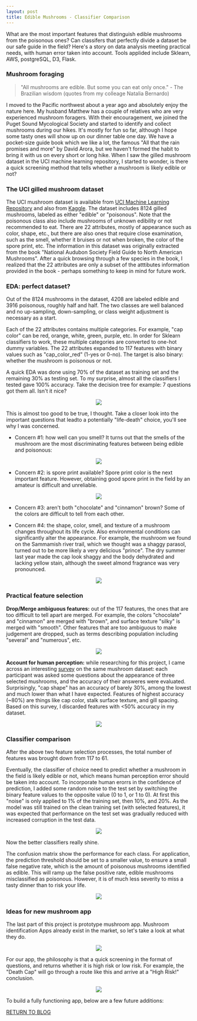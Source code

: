 ```yaml
---
layout: post
title: Edible Mushrooms - Classifier Comparison 
---
```


What are the most important features that distinguish edible mushrooms from the poisonous ones? Can classifers that perfectly divide a dataset be our safe guide in the field? Here's a story on data analysis meeting practical needs, with human error taken into account. Tools applided include Sklearn, AWS, postgreSQL, D3, Flask. 



### Mushroom foraging

> "All mushrooms are edible. But some you can eat only once."  - The Brazilian wisdom (quotes from my colleage Natalia Bernardo)

I moved to the Pacific northwest about a year ago and absolutely enjoy the nature here. My husband Matthew has a couple of relatives who are very experienced mushroom foragers. With their encouragement, we joined the Puget Sound Mycological Society and started to identify and collect mushrooms during our hikes. It's mostly for fun so far, although I hope some tasty ones will show up on our dinner table one day. We have a pocket-size guide book which we like a lot, the famous "All that the rain promises and more" by David Arora, but we haven't formed the habit to bring it with us on every short or long hike. When I saw the gilled mushroom dataset in the UCI machine learning repository, I started to wonder, is there a quick screening method that tells whether a mushroom is likely edible or not? 

### The UCI gilled mushroom dataset

The UCI mushroom dataset is available from [UCI Machine Learning Repository](https://archive.ics.uci.edu/ml/datasets/mushroom) and also from [Kaggle](https://www.kaggle.com/uciml/mushroom-classification). The dataset includes 8124 gilled mushrooms, labeled as either "edible" or "poisonous". Note that the poisonous class also include mushrooms of unknown edibility or not recommended to eat. There are 22 attributes, mostly of appearance such as color, shape, etc., but there are also ones that require close examination, such as the smell, whether it bruises or not when broken, the color of the spore print, etc. The information in this dataset was originally extracted from the book "National Audubon Society Field Guide to North American Mushrooms". After a quick browsing through a few species in the book, I realized that the 22 attributes are only a subset of the atttibutes information provided in the book - perhaps something to keep in mind for future work. 

### EDA: perfect dataset?

Out of the 8124 mushrooms in the dataset, 4208 are labeled edible and 3916 poisonous, roughly half and half. The two classes are well balanced and no up-sampling, down-sampling, or class weight adjustment is necessary as a start.

Each of the 22 attributes contains multiple categories. For example, "cap color" can be red, orange, white, green, purple, etc. In order for Sklearn classifiers to work, these multiple categories are converted to one-hot dummy variables. The 22 attributes expanded to 117 features with binary values such as "cap_color_red" (1-yes or 0-no). The target is also binary: whether the mushroom is poisonous or not.

A quick EDA was done using 70% of the dataset as training set and the remaining 30% as testing set. To my surprise, almost all the classifiers I tested gave 100% accuracy. Take the decision tree for example: 7 questions got them all. Isn't it nice?
<p align="center">
  <img src="../../Liang_Metis/Project_3/imgs/decision_tree.png">
</p>
This is almost too good to be true, I thought. Take a closer look into the important questions that leadto a potentially "life-death" choice, you'll see why I was concerned.

* Concern #1: how well can you smell? It turns out that the smells of the mushroom are the most discriminating features between being edible and poisonous:
<p align="center"  width="90%">
  <img src="../../Liang_Metis/Project_3/imgs/concern_smell.png">
</p>

* Concern #2: is spore print available? Spore print color is the next important feature. However, obtaining good spore print in the field by an amateur is difficult and unreliable.
<p align="center" width="90%"> 
  <img src="../../Liang_Metis/Project_3/imgs/concern_spore.png">
</p>

* Concern #3: aren't both "chocolate" and "cinnamon" brown? Some of the colors are difficult to tell from each other.

* Concern #4: the shape, color, smell, and texture of a mushroom changes throughout its life cycle. Also environmental conditions can significantly alter the appearance. For example, the mushroom we found on the Sammamish river trail, which we thought was a shaggy parasol, turned out to be more likely a very delicious "prince". The dry summer last year made the cap look shaggy and the body dehydrated and lacking yellow stain, although the sweet almond fragrance was very pronounced.
<p align="center">
  <img src="../../Liang_Metis/Project_3/imgs/concern_weather.png">
</p>

### Practical feature selection

**Drop/Merge ambiguous features:** out of the 117 features, the ones that are too difficult to tell apart are merged. For example, the colors "chocolate" and "cinnamon" are merged with "brown", and surface texture "silky" is merged with "smooth". Other features that are too ambiguous to make judgement are dropped, such as terms describing population including "several" and "numerous", etc. 

<p align="center">
  <img src="../../Liang_Metis/Project_3/imgs/feature_merge.png">
</p>

**Account for human perception:** while researching for this project, I came across an interesting [survey](https://www.slideshare.net/timmenzies/project-3-mushrooms) on the same mushroom dataset: each participant was asked some questions about the appearance of three selected mushrooms, and the accuracy of their answeres were evaluated. Surprisingly, "cap shape" has an accuracy of barely 30%, among the lowest and much lower than what I have expected. Features of highest accuracy (~80%) are things like cap color, stalk surface texture, and gill spacing. Based on this survey, I discarded features with <50% accuracy in my dataset.

<p align="center">
  <img src="../../Liang_Metis/Project_3/imgs/feature_survey.png">
</p>

### Classifier comparison
After the above two feature selection processes, the total number of features was brought down from 117 to 61.

Eventually, the classifier of choice need to predict whether a mushroom in the field is likely edible or not, which means human perception error should be taken into account. To incorporate human erorrs in the confidence of prediction, I added some random noise to the test set by switching the binary feature values to the opposite value (0 to 1, or 1 to 0). At first this "noise" is only applied to 1% of the training set, then 10%, and 20%. As the model was still trained on the clean training set (with selected features), it was expected that performance on the test set was gradually reduced with increased corruption in the test data.

<p align="center">
  <img src="../../Liang_Metis/Project_3/imgs/roc_comparison.png">
</p>

Now the better classifiers really shine. 

The confusion matrix show the performance for each class. For application, the prediction threshold should be set to a smaller value, to ensure a small false negative rate, which is the amount of poisonous mushrooms identified as edible. This will ramp up the false positive rate, edible mushrooms misclassified as poisonous. However, it is of much less severity to miss a tasty dinner than to risk your life. 

<p align="center">
  <img src="../../Liang_Metis/Project_3/imgs/error_rate.png">
</p>

### Ideas for new mushroom app

The last part of this project is prototype mushroom app. Mushroom identification Apps already exist in the market, so let's take a look at what they do.
<p align="center">
  <img src="../../Liang_Metis/Project_3/imgs/app_competitor.png">
</p>

For our app, the philosophy is that a quick screening in the format of questions, and returns whether it is high risk or low risk. For example, the "Death Cap" will go through a route like this and arrive at a "High Risk!" conclusion.
<p align="center">
  <img src="../../Liang_Metis/Project_3/imgs/visualization_app.png">
</p>

To build a fully functioning app, below are a few future additions:

[RETURN TO BLOG](../)
